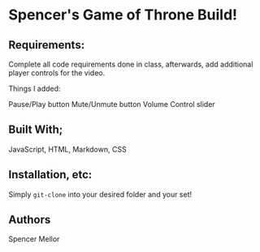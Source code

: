 # Spencer's Game of Throne Build!

## Requirements:

Complete all code requirements done in class, afterwards, add additional player controls for the video.

Things I added:

Pause/Play button
Mute/Unmute button
Volume Control slider

## Built With;

JavaScript, HTML, Markdown, CSS

## Installation, etc:

Simply `git-clone` into your desired folder and your set!

## Authors

Spencer Mellor
